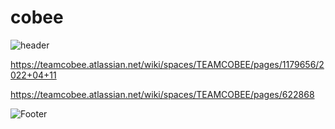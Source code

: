# cobee
![header](https://capsule-render.vercel.app/api?type=waving&color=timeGradient&height=300&section=header&text=SONSU%20&fontSize=90)

https://teamcobee.atlassian.net/wiki/spaces/TEAMCOBEE/pages/1179656/2022+04+11

https://teamcobee.atlassian.net/wiki/spaces/TEAMCOBEE/pages/622868
        
        
![Footer](https://capsule-render.vercel.app/api?type=waving&color=timeGradient&height=200&section=footer)

